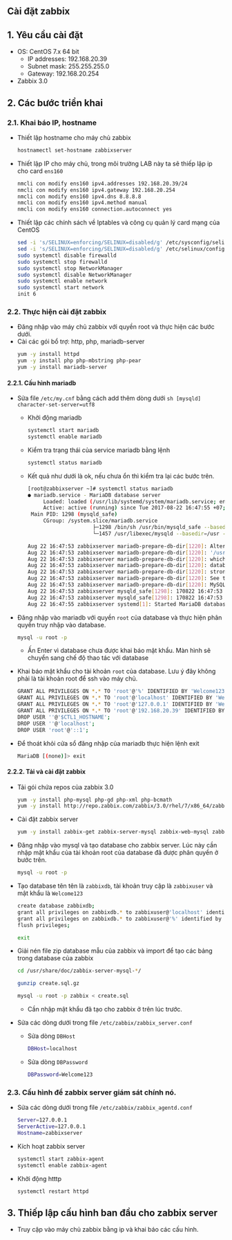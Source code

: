 ## Cài đặt zabbix

## 1. Yêu cầu cài đặt
- OS: CentOS 7.x 64 bit
	- IP addresses: 192.168.20.39
	- Subnet mask: 255.255.255.0
	- Gateway: 192.168.20.254
- Zabbix 3.0

## 2. Các bước triển khai

### 2.1. Khai báo IP, hostname 
- Thiết lập hostname cho máy chủ zabbix
	```sh
	hostnamectl set-hostname zabbixserver
	```
	
- Thiết lập IP cho máy chủ, trong môi trường LAB này ta sẽ thiếp lập ip cho card `ens160`
	```sh
	nmcli con modify ens160 ipv4.addresses 192.168.20.39/24
	nmcli con modify ens160 ipv4.gateway 192.168.20.254
	nmcli con modify ens160 ipv4.dns 8.8.8.8
	nmcli con modify ens160 ipv4.method manual
	nmcli con modify ens160 connection.autoconnect yes
	```
	
- Thiết lập các chính sách về Iptables và công cụ quản lý card mạng của CentOS
	```sh
	sed -i 's/SELINUX=enforcing/SELINUX=disabled/g' /etc/sysconfig/selinux
	sed -i 's/SELINUX=enforcing/SELINUX=disabled/g' /etc/selinux/config
	sudo systemctl disable firewalld
	sudo systemctl stop firewalld
	sudo systemctl stop NetworkManager
	sudo systemctl disable NetworkManager
	sudo systemctl enable network
	sudo systemctl start network
	init 6
	```

### 2.2. Thực hiện cài đặt zabbix 
- Đăng nhập vào máy chủ zabbix với quyền root và thực hiện các bước dưới.
- Cài các gói bổ trợ: http, php, mariadb-server
	```sh
	yum -y install httpd
	yum -y install php php-mbstring php-pear
	yum -y install mariadb-server
	```

#### 2.2.1. Cấu hình mariadb 
 - Sửa file `/etc/my.cnf` bằng cách add thêm dòng dưới 
		```sh
		[mysqld]
		character-set-server=utf8
		```
	- Khởi động mariadb
		```sh
		systemctl start mariadb
		systemctl enable mariadb
		```
	- Kiểm tra trạng thái của service mariadb bằng lệnh
		```sh
		systemctl status mariadb
		```
	- Kết quả như dưới là ok, nếu chưa ổn thì kiểm tra lại các bước trên. 
		```sh
		[root@zabbixserver ~]# systemctl status mariadb
		● mariadb.service - MariaDB database server
			 Loaded: loaded (/usr/lib/systemd/system/mariadb.service; enabled; vendor preset: disabled)
			 Active: active (running) since Tue 2017-08-22 16:47:55 +07; 13s ago
		 Main PID: 1298 (mysqld_safe)
			 CGroup: /system.slice/mariadb.service
							 ├─1298 /bin/sh /usr/bin/mysqld_safe --basedir=/usr
							 └─1457 /usr/libexec/mysqld --basedir=/usr --datadir=/var/lib/mysql --plugin-dir=/usr/lib64/mysql/plugin --log-error=/var/log/mariadb/mariadb.log --pid-...

		Aug 22 16:47:53 zabbixserver mariadb-prepare-db-dir[1220]: Alternatively you can run:
		Aug 22 16:47:53 zabbixserver mariadb-prepare-db-dir[1220]: '/usr/bin/mysql_secure_installation'
		Aug 22 16:47:53 zabbixserver mariadb-prepare-db-dir[1220]: which will also give you the option of removing the test
		Aug 22 16:47:53 zabbixserver mariadb-prepare-db-dir[1220]: databases and anonymous user created by default.  This is
		Aug 22 16:47:53 zabbixserver mariadb-prepare-db-dir[1220]: strongly recommended for production servers.
		Aug 22 16:47:53 zabbixserver mariadb-prepare-db-dir[1220]: See the MariaDB Knowledgebase at http://mariadb.com/kb or the
		Aug 22 16:47:53 zabbixserver mariadb-prepare-db-dir[1220]: MySQL manual for more instructions.
		Aug 22 16:47:53 zabbixserver mysqld_safe[1298]: 170822 16:47:53 mysqld_safe Logging to '/var/log/mariadb/mariadb.log'.
		Aug 22 16:47:53 zabbixserver mysqld_safe[1298]: 170822 16:47:53 mysqld_safe Starting mysqld daemon with databases from /var/lib/mysql
		Aug 22 16:47:55 zabbixserver systemd[1]: Started MariaDB database server.
		```	
	
- Đăng nhập vào mariadb với quyền `root` của database và thực hiện phân quyền truy nhập vào database.
	```sh
	mysql -u root -p
	```
	- Ấn Enter vì database chưa được khai báo mật khẩu. Màn hình sẽ chuyển sang chế độ thao tác với database
	
- Khai báo mật khẩu cho tài khoản `root` của database. Lưu ý đây không phải là tài khoản root để ssh vào máy chủ.
	```sh
	GRANT ALL PRIVILEGES ON *.* TO 'root'@'%' IDENTIFIED BY 'Welcome123' WITH GRANT OPTION ;FLUSH PRIVILEGES;
	GRANT ALL PRIVILEGES ON *.* TO 'root'@'localhost' IDENTIFIED BY 'Welcome123' WITH GRANT OPTION ;FLUSH PRIVILEGES;
	GRANT ALL PRIVILEGES ON *.* TO 'root'@'127.0.0.1' IDENTIFIED BY 'Welcome123' WITH GRANT OPTION ;FLUSH PRIVILEGES;
	GRANT ALL PRIVILEGES ON *.* TO 'root'@'192.168.20.39' IDENTIFIED BY 'Welcome123' WITH GRANT OPTION ;FLUSH PRIVILEGES;
	DROP USER ''@'$CTL1_HOSTNAME';
	DROP USER ''@'localhost';
	DROP USER 'root'@'::1';
	```

- Để thoát khỏi cửa sổ đăng nhập của mariadb thực hiện lệnh exit
	```sh
	MariaDB [(none)]> exit
	```

#### 2.2.2. Tải và cài đặt zabbix	
- Tải gói chứa repos của zabbix 3.0
	```sh
	yum -y install php-mysql php-gd php-xml php-bcmath
	yum -y install http://repo.zabbix.com/zabbix/3.0/rhel/7/x86_64/zabbix-release-3.0-1.el7.noarch.rpm
	```
	
- Cài đặt zabbix server 
	```sh
	yum -y install zabbix-get zabbix-server-mysql zabbix-web-mysql zabbix-agent 
	```

- Đăng nhập vào mysql và tạo database cho zabbix server. Lúc này cần nhập mật khẩu của tài khoản root của database đã được phân quyền ở bước trên. 
	```sh
	mysql -u root -p 
	```
	
- Tạo database tên tên là `zabbixdb`, tài khoản truy cập là `zabbixuser` và mật khẩu là `Welcome123`
	```sh	
	create database zabbixdb; 
	grant all privileges on zabbixdb.* to zabbixuser@'localhost' identified by 'Welcome123'; 
	grant all privileges on zabbixdb.* to zabbixuser@'%' identified by 'Welcome123'; 
	flush privileges; 
	
	exit
	```

- Giải nén file zip database mẫu của zabbix và import để tạo các bảng trong database của zabbix 
	```sh
	cd /usr/share/doc/zabbix-server-mysql-*/ 

	gunzip create.sql.gz 

	mysql -u root -p zabbix < create.sql
	```
	- Cần nhập mật khẩu đã tạo cho zabbix ở trên lúc trước.

- Sửa các dòng dưới trong file `/etc/zabbix/zabbix_server.conf`

	- Sửa dòng `DBHost`
		```sh
		DBHost=localhost
		```
	- Sửa dòng `DBPassword`
		```sh
		DBPassword=Welcome123
		```

### 2.3. Cấu hình để zabbix server giám sát chính nó.

- Sửa các dòng dưới trong file `/etc/zabbix/zabbix_agentd.conf`
	```sh
	Server=127.0.0.1
	ServerActive=127.0.0.1
	Hostname=zabbixserver
	```

- Kích hoạt zabbix server 
	```sh
	systemctl start zabbix-agent 
	systemctl enable zabbix-agent 
	```
	
- Khởi động htttp
	```sh
	systemctl restart httpd 
	```
	
## 3. Thiếp lập cấu hình ban đầu cho zabbix server

- Truy cập vào máy chủ zabbix bằng ip và khai báo các cấu hình. 